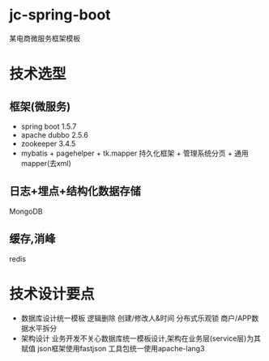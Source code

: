 # jc-spring-boot
  某电商微服务框架模板
  
# 技术选型
## 框架(微服务)
+ spring boot 1.5.7
+ apache dubbo 2.5.6
+ zookeeper 3.4.5
+ mybatis + pagehelper + tk.mapper 持久化框架 + 管理系统分页 + 通用mapper(去xml)
## 日志+埋点+结构化数据存储
 MongoDB
## 缓存,消峰
 redis

# 技术设计要点
+ 数据库设计统一模板
逻辑删除 创建/修改人&时间 分布式乐观锁 商户/APP数据水平拆分
+ 架构设计
业务开发不关心数据库统一模板设计,架构在业务层(service层)为其赋值
json框架使用fastjson
工具包统一使用apache-lang3







